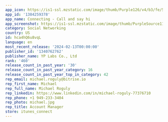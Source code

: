 ```yaml
---
app_icon: https://is1-ssl.mzstatic.com/image/thumb/Purple126/v4/b3/fe/53/b3fe5398-d26c-2f31-bd80-f15623546335/AppIcon-1-0-0-1x_U007emarketing-0-8-0-85-220.png/1024x1024bb.png
app_id: '1384259378'
app_name: Connecting - Call and say hi
app_screenshot: https://is1-ssl.mzstatic.com/image/thumb/PurpleSource116/v4/59/92/23/5992231e-13b1-01da-92f4-cd8bec189754/fcfb20f2-b455-4f9b-adf8-01e4137bb379_62_U11b8_U1109_U1173_U1110_U1169_U110b_U1165__U1109_U1173_U110f_U1173_U1105_U1175_U11ab_U1109_U1163_U11ba_XR_U1109_U1161_U110b_U1175_U110c_U1173_1.png/1242x2688bb.png
category: Social Networking
country: US
id: hca4hQ6u8vqL
language: en
most_recent_release: '2024-02-13T00:00:00'
publisher_id: '1340762762'
publisher_name: YP Labs Co., Ltd
rank: '460'
release_count_in_past_year: '30'
release_count_in_past_year_category: 16
release_count_in_past_year_top_in_category: 42
rep_email: michael.roguly@bitrise.io
rep_first_name: Michael
rep_full_name: Michael Roguly
rep_linkedin: https://www.linkedin.com/in/michael-roguly-77376710
rep_phone: +1 949-233-3404
rep_photo: michael.jpg
rep_title: Account Manager
store: itunes_connect
---
```

